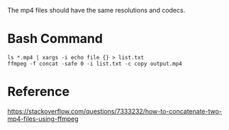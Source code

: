 The mp4 files should have the same resolutions and codecs.

Bash Command
==================

```
ls *.mp4 | xargs -i echo file {} > list.txt
ffmpeg -f concat -safe 0 -i list.txt -c copy output.mp4
```

Reference
==================
https://stackoverflow.com/questions/7333232/how-to-concatenate-two-mp4-files-using-ffmpeg
